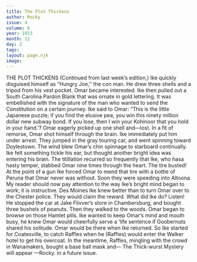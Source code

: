 ```yaml
---
title: The Plot Thickens
author: Rocky
issue: 4
volume: 6
year: 1913
month: 12
day: 2
tags:
layout: page.njk
image:
---
```

THE PLOT THICKENS    (Continued from last week’s edition,)    Ike quickly disguised himself as “Hungry Joe,’’ the con man. He drew three shells and a tripod from his vest pocket. Omar became interested. Ike then pulled out a South Carolina Pardon Blank that was ornate in gold lettering. It was embellished with the signature of the man who wanted to send the Constitution on a certain journey. Ike said to Omar: “This is the little Japanese puzzle; if you find the elusive pea, you win this ninety million dollar new subway bond. If you lose, then I win your Kohinoor that you hold in your hand.’? Omar eagerly picked up one shell and—lost. In a fit of remorse, Omar shot himself through the brain. Ike immediately put him under arrest. They jumped in the gray touring car, and went spinning toward Doylestown. The wind blew Omar’s chin spinnage to starboard continually. Ike felt something tickle his ear, but thought another bright idea was entering his brain. The titillation recurred so frequently that Ike, who hasa hasty temper, stabbed Omar nine times through the heart. The tire busted! At the point of a gun Ike forced Omar to mend that tire with a bottle of Peruna that Omar never was without. Soon they were speeding into Altoona. My reader should now pay attention to the way Ike’s bright mind began to work; it is instructive. Des Moines Ike knew better than to turn Omar over to the Chester police. They would claim the reward. What did Ike do? Listen! He stopped the car at Jake Flivver’s store in Chambersburg, and bought three bushels of peanuts. Then they walked to the woods. Omar began to browse on those Hamlet pills. Ike wanted to keep Omar’s mind and mouth busy, he knew Omar would cheerfully serve a ‘life sentence if Goobernuts shared his solitude. Omar would be there when Ike returned. So Ike started for Coatesville, to catch Raffles when he (Raffles) would enter the Walker hotel to get his overcoat. In the meantime, Raffles, mingling with the crowd in Wanamakers, bought a base ball mask and— The Thick-wurst Mystery will appear —Rocky. in a future issue. 


